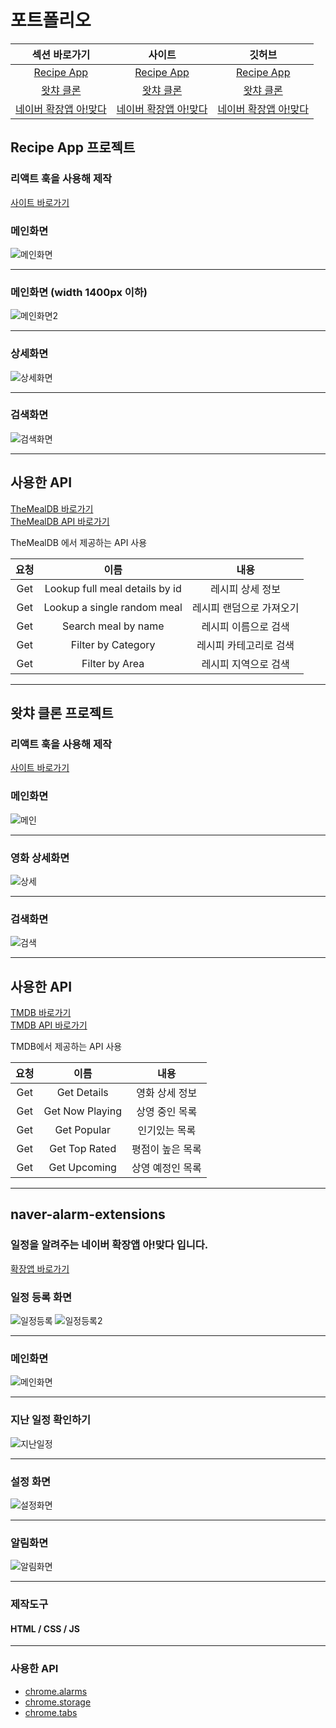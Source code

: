 # 포트폴리오

|                                                                섹션 바로가기                                                                 |                                             사이트                                             |                                     깃허브                                     |
| :------------------------------------------------------------------------------------------------------------------------------------------: | :--------------------------------------------------------------------------------------------: | :----------------------------------------------------------------------------: |
|              [Recipe App](https://github.com/JiHoon-0330/Portfolio/tree/master#recipe-app-%ED%94%84%EB%A1%9C%EC%A0%9D%ED%8A%B8)              |                      [Recipe App](https://jihoon-recipe-app.netlify.app)                       |         [Recipe App](https://github.com/JiHoon-0330/recipe-app-recat)          |
| [왓챠 클론](https://github.com/JiHoon-0330/Portfolio/tree/master#%EC%99%93%EC%B1%A0-%ED%81%B4%EB%A1%A0-%ED%94%84%EB%A1%9C%EC%A0%9D%ED%8A%B8) |                      [왓챠 클론](https://jihoon-watcha-clone.netlify.app)                      |         [왓챠 클론](https://github.com/JiHoon-0330/watcha-clone-react)         |
|                     [네이버 확장앱 아!맞다](https://github.com/JiHoon-0330/Portfolio/tree/master#naver-alarm-extensions)                     | [네이버 확장앱 아!맞다](https://store.whale.naver.com/detail/dbiaodjlomkfimfdajcpdgefpplhbche) | [네이버 확장앱 아!맞다](https://github.com/JiHoon-0330/naver-alarm-extensions) |

## Recipe App 프로젝트

### 리액트 훅을 사용해 제작

[사이트 바로가기](https://jihoon-recipe-app.netlify.app)

### 메인화면

![메인화면](https://user-images.githubusercontent.com/58219394/104287626-0f4a0b00-54fa-11eb-80c5-ff9fc5a579e4.png)

---

### 메인화면 (width 1400px 이하)

![메인화면2](https://user-images.githubusercontent.com/58219394/104287621-0eb17480-54fa-11eb-8365-9b3535fcd9ac.png)

---

### 상세화면

![상세화면](https://user-images.githubusercontent.com/58219394/104287628-0fe2a180-54fa-11eb-8406-c00c39400bb9.png)

---

### 검색화면

![검색화면](https://user-images.githubusercontent.com/58219394/104287607-0bb68400-54fa-11eb-9848-271c414cfcc4.png)

---

## 사용한 API

[TheMealDB 바로가기](https://www.themealdb.com/)  
[TheMealDB API 바로가기](https://www.themealdb.com/api.php)

TheMealDB 에서 제공하는 API 사용

| 요청 |              이름              |           내용           |
| :--: | :----------------------------: | :----------------------: |
| Get  | Lookup full meal details by id |     레시피 상세 정보     |
| Get  |  Lookup a single random meal   | 레시피 랜덤으로 가져오기 |
| Get  |      Search meal by name       |   레시피 이름으로 검색   |
| Get  |       Filter by Category       |  레시피 카테고리로 검색  |
| Get  |         Filter by Area         |   레시피 지역으로 검색   |

---

## 왓챠 클론 프로젝트

### 리액트 훅을 사용해 제작

[사이트 바로가기 ](https://jihoon-0330.github.io/watch-clone-react/)

### 메인화면

![메인](https://user-images.githubusercontent.com/58219394/104290456-b54b4480-54fd-11eb-9fc4-2da7b4a37d72.png)

---

### 영화 상세화면

![상세](https://user-images.githubusercontent.com/58219394/104290462-b67c7180-54fd-11eb-8a13-2ad28d7998c5.png)

---

### 검색화면

![검색](https://user-images.githubusercontent.com/58219394/104290448-b2505400-54fd-11eb-864e-bf7d4eece994.png)

---

## 사용한 API

[TMDB 바로가기](https://www.themoviedb.org/?language=ko)  
[TMDB API 바로가기](https://developers.themoviedb.org/3/movies/get-movie-details)

TMDB에서 제공하는 API 사용

| 요청 |      이름       |       내용       |
| :--: | :-------------: | :--------------: |
| Get  |   Get Details   |  영화 상세 정보  |
| Get  | Get Now Playing |  상영 중인 목록  |
| Get  |   Get Popular   |  인기있는 목록   |
| Get  |  Get Top Rated  | 평점이 높은 목록 |
| Get  |  Get Upcoming   | 상영 예정인 목록 |

---

## naver-alarm-extensions

### 일정을 알려주는 네이버 확장앱 아!맞다 입니다.

[확장앱 바로가기](https://store.whale.naver.com/detail/dbiaodjlomkfimfdajcpdgefpplhbche)

### 일정 등록 화면

![일정등록](https://user-images.githubusercontent.com/58219394/104394419-eb360a80-5589-11eb-9911-c2a86f318493.png)
![일정등록2](https://user-images.githubusercontent.com/58219394/104394415-ea9d7400-5589-11eb-8eaf-45c8bb0c037c.png)

---

### 메인화면

![메인화면](https://user-images.githubusercontent.com/58219394/104394420-eb360a80-5589-11eb-84ec-597ffbe5bdc5.png)

---

### 지난 일정 확인하기

![지난일정](https://user-images.githubusercontent.com/58219394/104394409-e8d3b080-5589-11eb-8aed-d87f0b8f4e2b.png)

---

### 설정 화면

![설정화면](https://user-images.githubusercontent.com/58219394/104394412-ea04dd80-5589-11eb-8c47-4898c29597e3.png)

---

### 알림화면

![알림화면](https://user-images.githubusercontent.com/58219394/104394927-ef165c80-558a-11eb-8566-2e0f6998c3ba.png)

---

### 제작도구

#### HTML / CSS / JS

---

### 사용한 API

- [chrome.alarms](https://developer.chrome.com/docs/extensions/reference/alarms)
- [chrome.storage](https://developer.chrome.com/docs/extensions/reference/storage)
- [chrome.tabs](https://developer.chrome.com/docs/extensions/reference/tabs)
